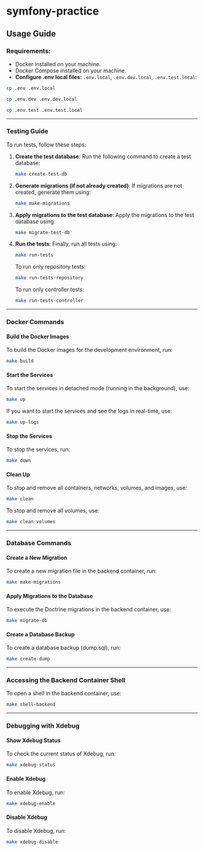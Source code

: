# symfony-practice

## Usage Guide

### Requirements:

- Docker installed on your machine.
- Docker Compose installed on your machine.
- **Configure .env local files:** `.env.local`, `.env.dev.local`, `.env.test.local`:

```bash
cp .env .env.local
```

```bash
cp .env.dev .env.dev.local
```

```bash
cp .env.test .env.test.local
```

---

### Testing Guide

To run tests, follow these steps:

1. **Create the test database**:
   Run the following command to create a test database:

   ```bash
   make create-test-db
   ```

2. **Generate migrations (if not already created)**:
   If migrations are not created, generate them using:

   ```bash
   make make-migrations
   ```

3. **Apply migrations to the test database**:
   Apply the migrations to the test database using:

   ```bash
   make migrate-test-db
   ```

4. **Run the tests**:
   Finally, run all tests using:

   ```bash
   make run-tests
   ```

   To run only repository tests:

   ```bash
   make run-tests-repository
   ```

   To run only controller tests:

   ```bash
   make run-tests-controller
   ```

---

### Docker Commands

#### Build the Docker Images

To build the Docker images for the development environment, run:

```bash
make build
```

#### Start the Services

To start the services in detached mode (running in the background), use:

```bash
make up
```

If you want to start the services and see the logs in real-time, use:

```bash
make up-logs
```

#### Stop the Services

To stop the services, run:

```bash
make down
```

#### Clean Up

To stop and remove all containers, networks, volumes, and images, use:

```bash
make clean
```

To stop and remove all volumes, use:

```bash
make clean-volumes
```

---

### Database Commands

#### Create a New Migration

To create a new migration file in the backend container, run:

```bash
make make-migrations
```

#### Apply Migrations to the Database

To execute the Doctrine migrations in the backend container, use:

```bash
make migrate-db
```

#### Create a Database Backup

To create a database backup (dump.sql), run:

```bash
make create-dump
```

---

### Accessing the Backend Container Shell

To open a shell in the backend container, use:

```bash
make shell-backend
```

---

### Debugging with Xdebug

#### Show Xdebug Status

To check the current status of Xdebug, run:

```bash
make xdebug-status
```

#### Enable Xdebug

To enable Xdebug, run:

```bash
make xdebug-enable
```

#### Disable Xdebug

To disable Xdebug, run:

```bash
make xdebug-disable
```